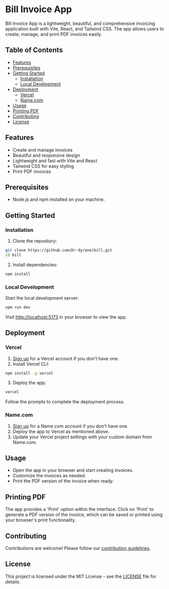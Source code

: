 # Bill Invoice App

Bill Invoice App is a lightweight, beautiful, and comprehensive invoicing application built with Vite, React, and Tailwind CSS. The app allows users to create, manage, and print PDF invoices easily.

## Table of Contents

- [Features](#features)
- [Prerequisites](#prerequisites)
- [Getting Started](#getting-started)
  - [Installation](#installation)
  - [Local Development](#local-development)
- [Deployment](#deployment)
  - [Vercel](#vercel)
  - [Name.com](#namecom)
- [Usage](#usage)
- [Printing PDF](#printing-pdf)
- [Contributing](#contributing)
- [License](#license)

## Features

- Create and manage invoices
- Beautiful and responsive design
- Lightweight and fast with Vite and React
- Tailwind CSS for easy styling
- Print PDF invoices

## Prerequisites

- Node.js and npm installed on your machine.

## Getting Started

### Installation

1. Clone the repository:

```bash
git clone https://github.com/Dr-dyrane/bill.git
cd bill
```

2. Install dependencies:

```bash
npm install
```

### Local Development

Start the local development server:

```bash
npm run dev
```

Visit [http://localhost:5173](http://localhost:5173) in your browser to view the app.

## Deployment

### Vercel

1. [Sign up](https://vercel.com/signup) for a Vercel account if you don't have one.
2. Install Vercel CLI:

```bash
npm install -g vercel
```

3. Deploy the app:

```bash
vercel
```

Follow the prompts to complete the deployment process.

### Name.com

1. [Sign up](https://www.name.com/) for a Name.com account if you don't have one.
2. Deploy the app to Vercel as mentioned above.
3. Update your Vercel project settings with your custom domain from Name.com.

## Usage

- Open the app in your browser and start creating invoices.
- Customize the invoices as needed.
- Print the PDF version of the invoice when ready.

## Printing PDF

The app provides a 'Print' option within the interface. Click on 'Print' to generate a PDF version of the invoice, which can be saved or printed using your browser's print functionality.

## Contributing

Contributions are welcome! Please follow our [contribution guidelines](CONTRIBUTING.md).

## License

This project is licensed under the MIT License - see the [LICENSE](LICENSE) file for details.
